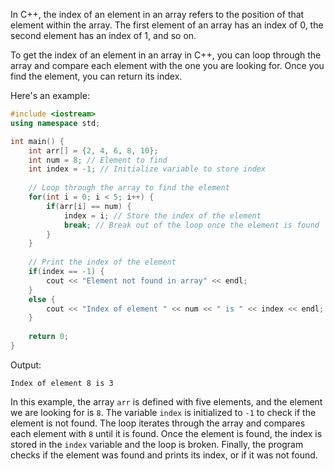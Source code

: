 In C++, the index of an element in an array refers to the position of that element within the array. The first element of an array has an index of 0, the second element has an index of 1, and so on. 

To get the index of an element in an array in C++, you can loop through the array and compare each element with the one you are looking for. Once you find the element, you can return its index. 

Here's an example:

```c++
#include <iostream>
using namespace std;

int main() {
    int arr[] = {2, 4, 6, 8, 10};
    int num = 8; // Element to find
    int index = -1; // Initialize variable to store index
    
    // Loop through the array to find the element
    for(int i = 0; i < 5; i++) {
        if(arr[i] == num) {
            index = i; // Store the index of the element
            break; // Break out of the loop once the element is found
        }
    }
    
    // Print the index of the element
    if(index == -1) {
        cout << "Element not found in array" << endl;
    }
    else {
        cout << "Index of element " << num << " is " << index << endl;
    }
    
    return 0;
}
```

Output:

```
Index of element 8 is 3
```

In this example, the array `arr` is defined with five elements, and the element we are looking for is `8`. The variable `index` is initialized to `-1` to check if the element is not found. The loop iterates through the array and compares each element with `8` until it is found. Once the element is found, the index is stored in the `index` variable and the loop is broken. Finally, the program checks if the element was found and prints its index, or if it was not found.